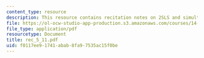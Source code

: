 ```yaml
---
content_type: resource
description: This resource contains recitation notes on 2SLS and simultaneous equations.
file: https://ol-ocw-studio-app-production.s3.amazonaws.com/courses/14-32-econometrics-spring-2007/f0117ee91741abab8fa97535ac15f0be_rec_5_11.pdf
file_type: application/pdf
resourcetype: Document
title: rec_5_11.pdf
uid: f0117ee9-1741-abab-8fa9-7535ac15f0be
---
```

